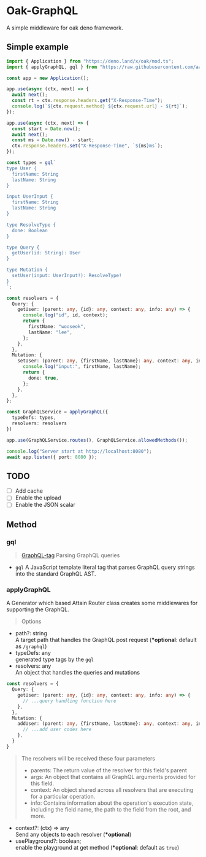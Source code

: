 # Oak-GraphQL
A simple middleware for oak deno framework.

## Simple example
```ts
import { Application } from "https://deno.land/x/oak/mod.ts";
import { applyGraphQL, gql } from "https://raw.githubusercontent.com/aaronwlee/Oak-GraphQL/master/mod.ts";

const app = new Application();

app.use(async (ctx, next) => {
  await next();
  const rt = ctx.response.headers.get("X-Response-Time");
  console.log(`${ctx.request.method} ${ctx.request.url} - ${rt}`);
});

app.use(async (ctx, next) => {
  const start = Date.now();
  await next();
  const ms = Date.now() - start;
  ctx.response.headers.set("X-Response-Time", `${ms}ms`);
});

const types = gql`
type User {
  firstName: String
  lastName: String
}

input UserInput {
  firstName: String
  lastName: String
}

type ResolveType {
  done: Boolean
}

type Query {
  getUser(id: String): User 
}

type Mutation {
  setUser(input: UserInput!): ResolveType!
}
`;

const resolvers = {
  Query: {
    getUser: (parent: any, {id}: any, context: any, info: any) => {
      console.log("id", id, context);
      return {
        firstName: "wooseok",
        lastName: "lee",
      };
    },
  },
  Mutation: {
    setUser: (parent: any, {firstName, lastName}: any, context: any, info: any) => {
      console.log("input:", firstName, lastName);
      return {
        done: true,
      };
    },
  },
};

const GraphQLService = applyGraphQL({
  typeDefs: types,
  resolvers: resolvers
})

app.use(GraphQLService.routes(), GraphQLService.allowedMethods());

console.log("Server start at http://localhost:8080");
await app.listen({ port: 8080 });
```

## TODO
- [ ] Add cache
- [ ] Enable the upload
- [ ] Enable the JSON scalar

## Method
### gql 
> [GraphQL-tag](https://github.com/apollographql/graphql-tag)
Parsing GraphQL queries
- `gql` A JavaScript template literal tag that parses GraphQL query strings into the standard GraphQL AST.

### applyGraphQL
A Generator which based Attain Router class creates some middlewares for supporting the GraphQL.
> Options
- path?: string <br /> A target path that handles the GraphQL post request (__*optional__: default as `/graphql`)
- typeDefs: any <br /> generated type tags by the `gql`
- resolvers: any <br /> An object that handles the queries and mutations
```ts
const resolvers = {
  Query: {
    getUser: (parent: any, {id}: any, context: any, info: any) => {
      // ...query handling function here
    },
  },
  Mutation: {
    addUser: (parent: any, {firstName, lastName}: any, context: any, info: any) => {
      // ...add user codes here
    },
  }
}
```
> The resolvers will be received these four parameters
> - parents: The return value of the resolver for this field's parent
> - args: An object that contains all GraphQL arguments provided for this field.
> - context: An object shared across all resolvers that are executing for a particular operation.
> - info: Contains information about the operation's execution state, including the field name, the path to the field from the root, and more.
- context?: (ctx) => any <br /> Send any objects to each resolver (__*optional__)
- usePlayground?: boolean; <br /> enable the playground at get method (__*optional__: default as `true`)
